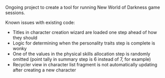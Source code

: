 Ongoing project to create a tool for running New World of Darkness game sessions.

Known issues with existing code:
- Titles in character creation wizard are loaded one step ahead of how they should
- Logic for determining when the personality traits step is complete is wonky
- One of the values in the physical skills allocation step is randomly omitted (point tally in summary step is 6 instead of 7, for example)
- Recycler view in character list fragment is not automatically updating after creating a new character
